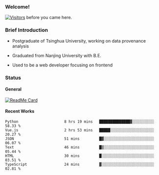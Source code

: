 ### Welcome!

[![Visitors](https://visitor-badge.laobi.icu/badge?page_id=HermitSun.HermitSun)]() before you came here.

### Brief Introduction

- Postgraduate of Tsinghua University, working on data provenance analysis

- Graduated from Nanjing University with B.E.

- Used to be a web developer focusing on frontend

### Status

#### General

[![ReadMe Card](https://github-readme-stats.hermitsun.vercel.app/api?username=HermitSun&count_private=true&show_icons=true)]()

#### Recent Works

<!--START_SECTION:waka-->

```text
Python                     8 hrs 19 mins   ██████████████▓░░░░░░░░░░   58.33 %
Vue.js                     2 hrs 53 mins   █████░░░░░░░░░░░░░░░░░░░░   20.27 %
JSON                       51 mins         █▓░░░░░░░░░░░░░░░░░░░░░░░   06.07 %
Text                       46 mins         █▒░░░░░░░░░░░░░░░░░░░░░░░   05.44 %
HTML                       30 mins         █░░░░░░░░░░░░░░░░░░░░░░░░   03.51 %
TypeScript                 24 mins         ▓░░░░░░░░░░░░░░░░░░░░░░░░   02.81 %
```

<!--END_SECTION:waka-->
